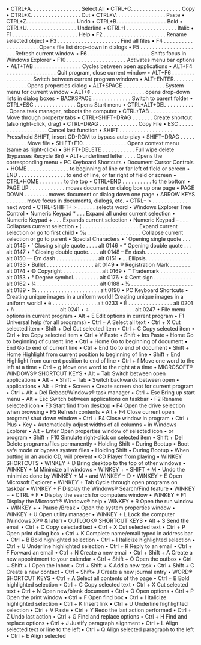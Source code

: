• CTRL+A. . . . . . . . . . . . . . . . . Select All
• CTRL+C. . . . . . . . . . . . . . . . . Copy
• CTRL+X. . . . . . . . . . . . . . . . . Cut
• CTRL+V. . . . . . . . . . . . . . . . . Paste
• CTRL+Z. . . . . . . . . . . . . . . . . Undo
• CTRL+B. . . . . . . . . . . . . . . . . Bold
• CTRL+U. . . . . . . . . . . . . . . . . Underline
• CTRL+I . . . . . . . . . . . . . . . . . Italic
• F1 . . . . . . . . . . . . . . . . . . . . . . Help
• F2 . . . . . . . . . . . . . . . . . . . . . Rename selected object
• F3 . . . . . . . . . . . . . . . . . . . . . Find all files
• F4 . . . . . . . . . . . . . . . . . . . . . Opens file list drop-down in dialogs
• F5 . . . . . . . . . . . . . . . . . . . . . Refresh current window
• F6 . . . . . . . . . . . . . . . . . . . . . Shifts focus in Windows Explorer
• F10 . . . . . . . . . . . . . . . . . . . . Activates menu bar options
• ALT+TAB . . . . . . . . . . . . . . . . Cycles between open applications
• ALT+F4 . . . . . . . . . . . . . . . . . Quit program, close current window
• ALT+F6 . . . . . . . . . . . . . . . . . Switch between current program windows
• ALT+ENTER. . . . . . . . . . . . . . Opens properties dialog
• ALT+SPACE . . . . . . . . . . . . . . System menu for current window
• ALT+¢ . . . . . . . . . . . . . . . . . . opens drop-down lists in dialog boxes
• BACKSPACE . . . . . . . . . . . . . Switch to parent folder
• CTRL+ESC . . . . . . . . . . . . . . Opens Start menu
• CTRL+ALT+DEL . . . . . . . . . . Opens task manager, reboots the computer
• CTRL+TAB . . . . . . . . . . . . . . Move through property tabs
• CTRL+SHIFT+DRAG . . . . . . . Create shortcut (also right-click, drag)
• CTRL+DRAG . . . . . . . . . . . . . Copy File
• ESC . . . . . . . . . . . . . . . . . . . Cancel last function
• SHIFT . . . . . . . . . . . . . . . . . . Press/hold SHIFT, insert CD-ROM to bypass auto-play
• SHIFT+DRAG . . . . . . . . . . . . Move file
• SHIFT+F10. . . . . . . . . . . . . . . Opens context menu (same as right-click)
• SHIFT+DELETE . . . . . . . . . . . Full wipe delete (bypasses Recycle Bin)
• ALT+underlined letter . . . . Opens the corresponding menu
• PC Keyboard Shortcuts
• Document Cursor Controls
• HOME . . . . . . . . . . . . . . to beginning of line or far left of field or screen
• END . . . . . . . . . . . . . . . . to end of line, or far right of field or screen
• CTRL+HOME . . . . . . . . to the top
• CTRL+END . . . . . . . . . . to the bottom
• PAGE UP . . . . . . . . . . . . moves document or dialog box up one page
• PAGE DOWN . . . . . . . . moves document or dialog down one page
• ARROW KEYS . . . . . . . move focus in documents, dialogs, etc.
• CTRL+ > . . . . . . . . . . . . next word
• CTRL+SHIFT+ > . . . . . . selects word
• Windows Explorer Tree Control
• Numeric Keypad * . . . Expand all under current selection
• Numeric Keypad + . . . Expands current selection
• Numeric Keypad – . . . Collapses current selection
• ¦ . . . . . . . . . . . . . . . . . . . Expand current selection or go to first child
• ‰ . . . . . . . . . . . . . . . . . . Collapse current selection or go to parent
• Special Characters
• ‘ Opening single quote . . . alt 0145
• ’ Closing single quote . . . . alt 0146
• “ Opening double quote . . . alt 0147
• “ Closing double quote. . . . alt 0148
– En dash. . . . . . . . . . . . . . . alt 0150
— Em dash . . . . . . . . . . . . . . alt 0151
• … Ellipsis. . . . . . . . . . . . . . . . alt 0133
• Bullet . . . . . . . . . . . . . . . . alt 0149
• ® Registration Mark . . . . . . . alt 0174
• © Copyright . . . . . . . . . . . . . alt 0169
• ™ Trademark . . . . . . . . . . . . alt 0153
• ° Degree symbol. . . . . . . . . alt 0176
• ¢ Cent sign . . . . . . . . . . . . . alt 0162
• 1⁄4 . . . . . . . . . . . . . . . . . . . . . alt 0188
• 1⁄2 . . . . . . . . . . . . . . . . . . . . . alt 0189
• 3⁄4 . . . . . . . . . . . . . . . . . . . . . alt 0190
• PC Keyboard Shortcuts
• Creating unique images in a uniform world! Creating unique images in a uniform world!
• é . . . . . . . . . . . . . . . alt 0233
• É . . . . . . . . . . . . . . . alt 0201
• ñ . . . . . . . . . . . . . . . alt 0241
• ÷ . . . . . . . . . . . . . . . alt 0247
• File menu options in current program
• Alt + E Edit options in current program
• F1 Universal help (for all programs)
• Ctrl + A Select all text
• Ctrl + X Cut selected item
• Shift + Del Cut selected item
• Ctrl + C Copy selected item
• Ctrl + Ins Copy selected item
• Ctrl + V Paste
• Shift + Ins Paste
• Home Go to beginning of current line
• Ctrl + Home Go to beginning of document
• End Go to end of current line
• Ctrl + End Go to end of document
• Shift + Home Highlight from current position to beginning of line
• Shift + End Highlight from current position to end of line
• Ctrl + f Move one word to the left at a time
• Ctrl + g Move one word to the right at a time
• MICROSOFT® WINDOWS® SHORTCUT KEYS
• Alt + Tab Switch between open applications
• Alt +
• Shift + Tab
• Switch backwards between open
• applications
• Alt + Print
• Screen
• Create screen shot for current program
• Ctrl + Alt + Del Reboot/Windows® task manager
• Ctrl + Esc Bring up start menu
• Alt + Esc Switch between applications on taskbar
• F2 Rename selected icon
• F3 Start find from desktop
• F4 Open the drive selection when browsing
• F5 Refresh contents
• Alt + F4 Close current open program/ shut down window
• Ctrl + F4 Close window in program
• Ctrl + Plus
• Key
• Automatically adjust widths of all columns
• in Windows Explorer
• Alt + Enter Open properties window of selected icon
• or program
• Shift + F10 Simulate right-click on selected item
• Shift + Del Delete programs/files permanently
• Holding Shift
• During Bootup
• Boot safe mode or bypass system files
• Holding Shift
• During Bootup
• When putting in an audio CD, will prevent
• CD Player from playing
• WINKEY SHORTCUTS
• WINKEY + D Bring desktop to the top of other windows
• WINKEY + M Minimize all windows
• WINKEY +
• SHIFT + M
• Undo the minimize done by WINKEY + M
• and WINKEY + D
• WINKEY + E Open Microsoft Explorer
• WINKEY + Tab Cycle through open programs on taskbar
• WINKEY + F Display the Windows® Search/Find feature
• WINKEY +
• CTRL + F
• Display the search for computers window
• WINKEY + F1 Display the Microsoft® Windows® help
• WINKEY + R Open the run window
• WINKEY +
• Pause /Break
• Open the system properties window
• WINKEY + U Open utility manager
• WINKEY + L Lock the computer (Windows XP® & later)
• OUTLOOK® SHORTCUT KEYS
• Alt + S Send the email
• Ctrl + C Copy selected text
• Ctrl + X Cut selected text
• Ctrl + P Open print dialog box
• Ctrl + K Complete name/email typed in address bar
• Ctrl + B Bold highlighted selection
• Ctrl + I Italicize highlighted selection
• Ctrl + U Underline highlighted selection
• Ctrl + R Reply to an email
• Ctrl + F Forward an email
• Ctrl + N Create a new email
• Ctrl + Shift + A Create a new appointment to your calendar
• Ctrl + Shift + O Open the outbox
• Ctrl + Shift + I Open the inbox
• Ctrl + Shift + K Add a new task
• Ctrl + Shift + C Create a new contact
• Ctrl + Shift+ J Create a new journal entry
• WORD® SHORTCUT KEYS
• Ctrl + A Select all contents of the page
• Ctrl + B Bold highlighted selection
• Ctrl + C Copy selected text
• Ctrl + X Cut selected text
• Ctrl + N Open new/blank document
• Ctrl + O Open options
• Ctrl + P Open the print window
• Ctrl + F Open find box
• Ctrl + I Italicize highlighted selection
• Ctrl + K Insert link
• Ctrl + U Underline highlighted selection
• Ctrl + V Paste
• Ctrl + Y Redo the last action performed
• Ctrl + Z Undo last action
• Ctrl + G Find and replace options
• Ctrl + H Find and replace options
• Ctrl + J Justify paragraph alignment
• Ctrl + L Align selected text or line to the left
• Ctrl + Q Align selected paragraph to the left
• Ctrl + E Align selected
